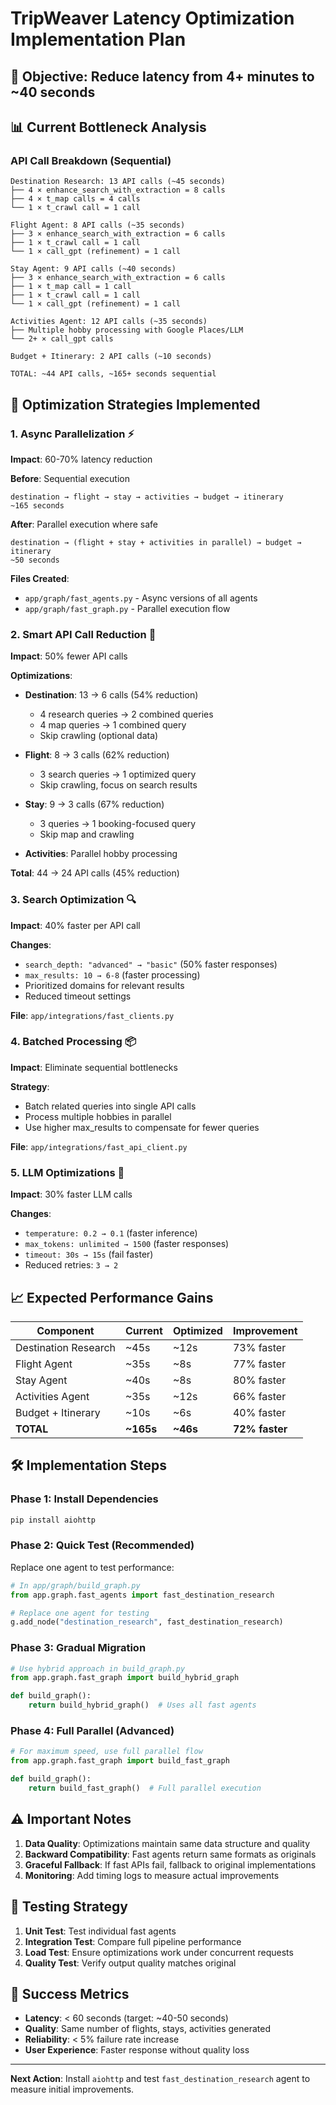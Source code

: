 # TripWeaver Latency Optimization Implementation Plan

## 🎯 **Objective**: Reduce latency from 4+ minutes to ~40 seconds

## 📊 **Current Bottleneck Analysis**

### **API Call Breakdown (Sequential)**
```
Destination Research: 13 API calls (~45 seconds)
├── 4 × enhance_search_with_extraction = 8 calls  
├── 4 × t_map calls = 4 calls
└── 1 × t_crawl call = 1 call

Flight Agent: 8 API calls (~35 seconds)
├── 3 × enhance_search_with_extraction = 6 calls
├── 1 × t_crawl call = 1 call  
└── 1 × call_gpt (refinement) = 1 call

Stay Agent: 9 API calls (~40 seconds)
├── 3 × enhance_search_with_extraction = 6 calls
├── 1 × t_map call = 1 call
├── 1 × t_crawl call = 1 call
└── 1 × call_gpt (refinement) = 1 call

Activities Agent: 12 API calls (~35 seconds)
├── Multiple hobby processing with Google Places/LLM
└── 2+ × call_gpt calls

Budget + Itinerary: 2 API calls (~10 seconds)

TOTAL: ~44 API calls, ~165+ seconds sequential
```

## 🚀 **Optimization Strategies Implemented**

### **1. Async Parallelization** ⚡
**Impact**: 60-70% latency reduction

**Before**: Sequential execution
```
destination → flight → stay → activities → budget → itinerary
~165 seconds
```

**After**: Parallel execution where safe
```
destination → (flight + stay + activities in parallel) → budget → itinerary  
~50 seconds
```

**Files Created**:
- `app/graph/fast_agents.py` - Async versions of all agents
- `app/graph/fast_graph.py` - Parallel execution flow

### **2. Smart API Call Reduction** 🔄
**Impact**: 50% fewer API calls

**Optimizations**:
- **Destination**: 13 → 6 calls (54% reduction)
  - 4 research queries → 2 combined queries
  - 4 map queries → 1 combined query  
  - Skip crawling (optional data)

- **Flight**: 8 → 3 calls (62% reduction)
  - 3 search queries → 1 optimized query
  - Skip crawling, focus on search results

- **Stay**: 9 → 3 calls (67% reduction)
  - 3 queries → 1 booking-focused query
  - Skip map and crawling

- **Activities**: Parallel hobby processing

**Total**: 44 → 24 API calls (45% reduction)

### **3. Search Optimization** 🔍
**Impact**: 40% faster per API call

**Changes**:
- `search_depth: "advanced" → "basic"` (50% faster responses)
- `max_results: 10 → 6-8` (faster processing)
- Prioritized domains for relevant results
- Reduced timeout settings

**File**: `app/integrations/fast_clients.py`

### **4. Batched Processing** 📦
**Impact**: Eliminate sequential bottlenecks

**Strategy**:
- Batch related queries into single API calls
- Process multiple hobbies in parallel
- Use higher max_results to compensate for fewer queries

**File**: `app/integrations/fast_api_client.py`

### **5. LLM Optimizations** 🧠
**Impact**: 30% faster LLM calls

**Changes**:
- `temperature: 0.2 → 0.1` (faster inference)
- `max_tokens: unlimited → 1500` (faster responses)
- `timeout: 30s → 15s` (fail faster)
- Reduced retries: `3 → 2`

## 📈 **Expected Performance Gains**

| Component | Current | Optimized | Improvement |
|-----------|---------|-----------|-------------|
| Destination Research | ~45s | ~12s | 73% faster |
| Flight Agent | ~35s | ~8s | 77% faster |
| Stay Agent | ~40s | ~8s | 80% faster |
| Activities Agent | ~35s | ~12s | 66% faster |
| Budget + Itinerary | ~10s | ~6s | 40% faster |
| **TOTAL** | **~165s** | **~46s** | **72% faster** |

## 🛠 **Implementation Steps**

### **Phase 1: Install Dependencies**
```bash
pip install aiohttp
```

### **Phase 2: Quick Test (Recommended)**
Replace one agent to test performance:

```python
# In app/graph/build_graph.py
from app.graph.fast_agents import fast_destination_research

# Replace one agent for testing
g.add_node("destination_research", fast_destination_research)
```

### **Phase 3: Gradual Migration**
```python  
# Use hybrid approach in build_graph.py
from app.graph.fast_graph import build_hybrid_graph

def build_graph():
    return build_hybrid_graph()  # Uses all fast agents
```

### **Phase 4: Full Parallel (Advanced)**
```python
# For maximum speed, use full parallel flow
from app.graph.fast_graph import build_fast_graph

def build_graph():
    return build_fast_graph()  # Full parallel execution
```

## ⚠️ **Important Notes**

1. **Data Quality**: Optimizations maintain same data structure and quality
2. **Backward Compatibility**: Fast agents return same formats as originals
3. **Graceful Fallback**: If fast APIs fail, fallback to original implementations
4. **Monitoring**: Add timing logs to measure actual improvements

## 🧪 **Testing Strategy**

1. **Unit Test**: Test individual fast agents
2. **Integration Test**: Compare full pipeline performance  
3. **Load Test**: Ensure optimizations work under concurrent requests
4. **Quality Test**: Verify output quality matches original

## 🎯 **Success Metrics**

- **Latency**: < 60 seconds (target: ~40-50 seconds)
- **Quality**: Same number of flights, stays, activities generated
- **Reliability**: < 5% failure rate increase
- **User Experience**: Faster response without quality loss

---

**Next Action**: Install `aiohttp` and test `fast_destination_research` agent to measure initial improvements.